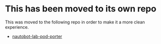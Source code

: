 # This has been moved to its own repo

This was moved to the following repo in order to make it a more clean experience.

* [nautobot-lab-pod-porter](https://github.com/btr1975/nautobot-lab-pod-porter)
